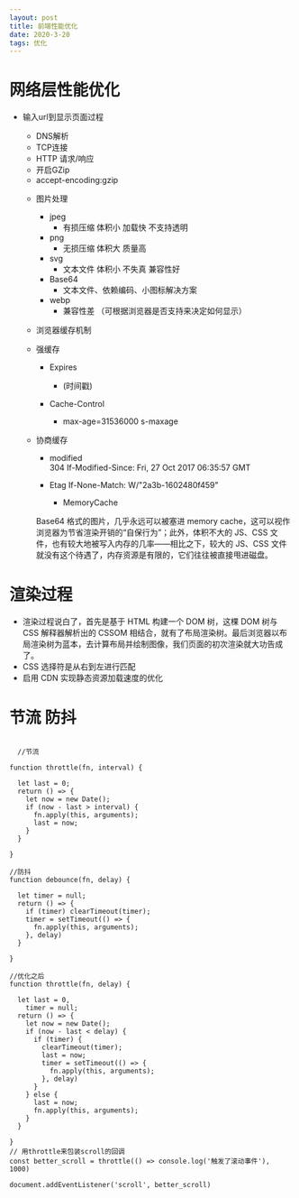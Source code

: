 ```yaml
---
layout: post
title: 前端性能优化
date: 2020-3-20
tags: 优化
---
```


# 网络层性能优化

- 输入url到显示页面过程

   - DNS解析
   - TCP连接
   - HTTP 请求/响应

  + 开启GZip

   - accept-encoding:gzip 

  + 图片处理
    - jpeg
      - 有损压缩 体积小 加载快 不支持透明
    - png  
      - 无损压缩 体积大 质量高
    - svg
      - 文本文件 体积小 不失真 兼容性好
    - Base64
      -  文本文件、依赖编码、小图标解决方案
    - webp
      - 兼容性差  （可根据浏览器是否支持来决定如何显示）

  + 浏览器缓存机制

   - 强缓存

     - Expires

       - (时间戳)
     - Cache-Control 
        - max-age=31536000     s-maxage

   - 协商缓存

     - modified  
       304  If-Modified-Since: Fri, 27 Oct 2017 06:35:57 GMT
     - Etag 
       If-None-Match: W/"2a3b-1602480f459"

        - MemoryCache

      Base64 格式的图片，几乎永远可以被塞进 memory cache，这可以视作浏览器为节省渲染开销的“自保行为”；此外，体积不大的 JS、CSS 文件，也有较大地被写入内存的几率——相比之下，较大的 JS、CSS 文件就没有这个待遇了，内存资源是有限的，它们往往被直接甩进磁盘。  

# 渲染过程

  + 渲染过程说白了，首先是基于 HTML 构建一个 DOM 树，这棵 DOM 树与 CSS 解释器解析出的 CSSOM 相结合，就有了布局渲染树。最后浏览器以布局渲染树为蓝本，去计算布局并绘制图像，我们页面的初次渲染就大功告成了。
  + CSS 选择符是从右到左进行匹配
  + 启用 CDN 实现静态资源加载速度的优化

# 节流 防抖

  ```

    //节流

  function throttle(fn, interval) {

    let last = 0;
    return () => {
      let now = new Date();
      if (now - last > interval) {
        fn.apply(this, arguments);
        last = now;
      }
    }

  }

  //防抖
  function debounce(fn, delay) {

    let timer = null;
    return () => {
      if (timer) clearTimeout(timer);
      timer = setTimeout(() => {
        fn.apply(this, arguments);
      }, delay)
    }

  }

  //优化之后
  function throttle(fn, delay) {

    let last = 0,
      timer = null;
    return () => {
      let now = new Date();
      if (now - last < delay) {
        if (timer) {
          clearTimeout(timer);
          last = now;
          timer = setTimeout(() => {
            fn.apply(this, arguments);
          }, delay)
        }
      } else {
        last = now;
        fn.apply(this, arguments);
      }
    }

  }
  // 用throttle来包装scroll的回调
  const better_scroll = throttle(() => console.log('触发了滚动事件'), 1000)

  document.addEventListener('scroll', better_scroll)
  ```

  

  

  

